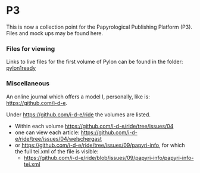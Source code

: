# P3
This is now a collection point for the Papyrological Publishing Platform (P3). Files and mock ups may be found here.

### Files for viewing
Links to live files for the first volume of Pylon can be found in the folder: [pylon1ready](https://github.com/jcowey/P3/blob/master/pylon/pylon1ready/list.md)

### Miscellaneous
An online journal which offers a model I, personally, like is: https://github.com/i-d-e.

Under https://github.com/i-d-e/ride the volumes are listed. 
 * Within each volume https://github.com/i-d-e/ride/tree/issues/04
 * one can view each article: https://github.com/i-d-e/ride/tree/issues/04/welschergast
 * or https://github.com/i-d-e/ride/tree/issues/09/papyri-info, for which the full tei.xml of the file is visible:
   * https://github.com/i-d-e/ride/blob/issues/09/papyri-info/papyri-info-tei.xml


